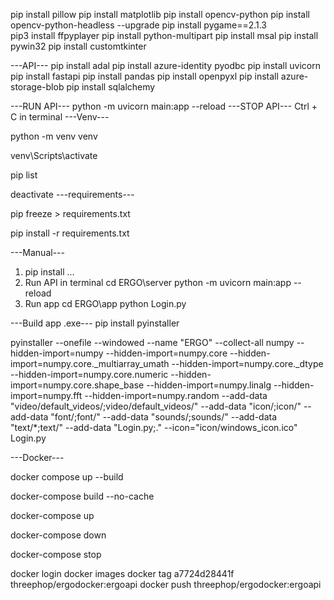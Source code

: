pip install pillow
pip install matplotlib
pip install opencv-python
pip install opencv-python-headless --upgrade
pip install pygame==2.1.3  
pip3 install ffpyplayer
pip install python-multipart
pip install msal
pip install pywin32
pip install customtkinter

---API---
pip install adal
pip install azure-identity pyodbc
pip install uvicorn
pip install fastapi
pip install pandas
pip install openpyxl
pip install azure-storage-blob
pip install sqlalchemy

---RUN API---
python -m uvicorn main:app --reload
---STOP API---
Ctrl + C in terminal
---Venv---
<!-- เข้าสู่โหมด venv เพื่อคำสั่ง pip install จะติดตั้ง package ลงใน venv แทนที่จะลงใน Python หลักของเครื่อง -->
<!-- สร้าง -->
python -m venv venv
<!-- เข้า -->
venv\Scripts\activate
<!-- ตรวจสอบแพ็กเกจที่ติดติ้ง -->
pip list
<!-- ออก -->
deactivate
---requirements---
<!-- อัพเดตว่า pip อะไรไปบ้างใน venv -->
pip freeze > requirements.txt
<!-- ติดตั้งทุก pip install -->
pip install -r requirements.txt

---Manual---
1. pip install ...
2. Run API in terminal
cd ERGO\server
python -m uvicorn main:app --reload
3. Run app
cd ERGO\app
python Login.py

---Build app .exe---
pip install pyinstaller

pyinstaller --onefile --windowed --name "ERGO" --collect-all numpy --hidden-import=numpy --hidden-import=numpy.core --hidden-import=numpy.core._multiarray_umath --hidden-import=numpy.core._dtype --hidden-import=numpy.core.numeric --hidden-import=numpy.core.shape_base --hidden-import=numpy.linalg --hidden-import=numpy.fft --hidden-import=numpy.random --add-data "video/default_videos/;video/default_videos/" --add-data "icon/;icon/" --add-data "font/;font/" --add-data "sounds/;sounds/" --add-data "text/*;text/" --add-data "Login.py;." --icon="icon/windows_icon.ico" Login.py


---Docker---
<!-- สร้าง container และ รัน-->
docker compose up --build
<!-- สร้าง container -->
docker-compose build --no-cache
<!-- run container -->
docker-compose up
<!-- หยุดทุก Container  -->
docker-compose down
<!-- หยุดแค่ Container เดียว  -->
docker-compose stop

docker login
docker images
docker tag a7724d28441f threephop/ergodocker:ergoapi
docker push threephop/ergodocker:ergoapi

